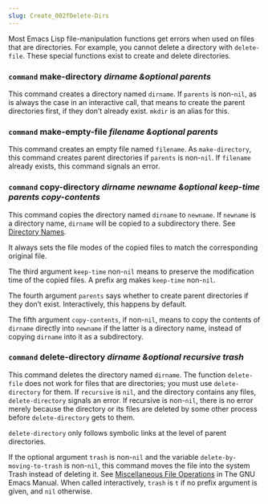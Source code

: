 ```yaml
---
slug: Create_002fDelete-Dirs
---
```


Most Emacs Lisp file-manipulation functions get errors when used on files that are directories. For example, you cannot delete a directory with `delete-file`. These special functions exist to create and delete directories.

### <span className="tag command">`command`</span> **make-directory** *dirname \&optional parents*

This command creates a directory named `dirname`. If `parents` is non-`nil`, as is always the case in an interactive call, that means to create the parent directories first, if they don’t already exist. `mkdir` is an alias for this.

### <span className="tag command">`command`</span> **make-empty-file** *filename \&optional parents*

This command creates an empty file named `filename`. As `make-directory`, this command creates parent directories if `parents` is non-`nil`. If `filename` already exists, this command signals an error.

### <span className="tag command">`command`</span> **copy-directory** *dirname newname \&optional keep-time parents copy-contents*

This command copies the directory named `dirname` to `newname`. If `newname` is a directory name, `dirname` will be copied to a subdirectory there. See [Directory Names](Directory-Names).

It always sets the file modes of the copied files to match the corresponding original file.

The third argument `keep-time` non-`nil` means to preserve the modification time of the copied files. A prefix arg makes `keep-time` non-`nil`.

The fourth argument `parents` says whether to create parent directories if they don’t exist. Interactively, this happens by default.

The fifth argument `copy-contents`, if non-`nil`, means to copy the contents of `dirname` directly into `newname` if the latter is a directory name, instead of copying `dirname` into it as a subdirectory.

### <span className="tag command">`command`</span> **delete-directory** *dirname \&optional recursive trash*

This command deletes the directory named `dirname`. The function `delete-file` does not work for files that are directories; you must use `delete-directory` for them. If `recursive` is `nil`, and the directory contains any files, `delete-directory` signals an error. If recursive is non-`nil`, there is no error merely because the directory or its files are deleted by some other process before `delete-directory` gets to them.

`delete-directory` only follows symbolic links at the level of parent directories.

If the optional argument `trash` is non-`nil` and the variable `delete-by-moving-to-trash` is non-`nil`, this command moves the file into the system Trash instead of deleting it. See [Miscellaneous File Operations](https://www.gnu.org/software/emacs/manual/html_mono/emacs.html#Misc-File-Ops) in The GNU Emacs Manual. When called interactively, `trash` is `t` if no prefix argument is given, and `nil` otherwise.

